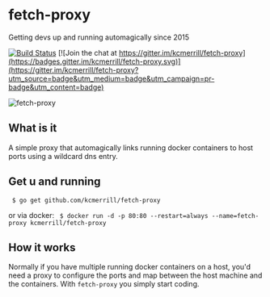 # fetch-proxy
Getting devs up and running automagically since 2015

[![Build Status](https://travis-ci.org/kcmerrill/fetch-proxy.svg?branch=master)](https://travis-ci.org/kcmerrill/fetch-proxy) [![Join the chat at https://gitter.im/kcmerrill/fetch-proxy](https://badges.gitter.im/kcmerrill/fetch-proxy.svg)](https://gitter.im/kcmerrill/fetch-proxy?utm_source=badge&utm_medium=badge&utm_campaign=pr-badge&utm_content=badge)

![fetch-proxy](https://raw.githubusercontent.com/kcmerrill/fetch-proxy/master/assets/fetchproxy.jpg "fetch-proxy")

## What is it
A simple proxy that automagically links running docker containers to host ports using a wildcard dns entry.

## Get u and running
` $ go get github.com/kcmerrill/fetch-proxy`

or via docker:
` $ docker run -d -p 80:80 --restart=always --name=fetch-proxy kcmerrill/fetch-proxy`

## How it works
Normally if you have multiple running docker containers on a host, you'd need a proxy to configure the ports and map between the host machine and the containers. With `fetch-proxy` you simply start coding. 